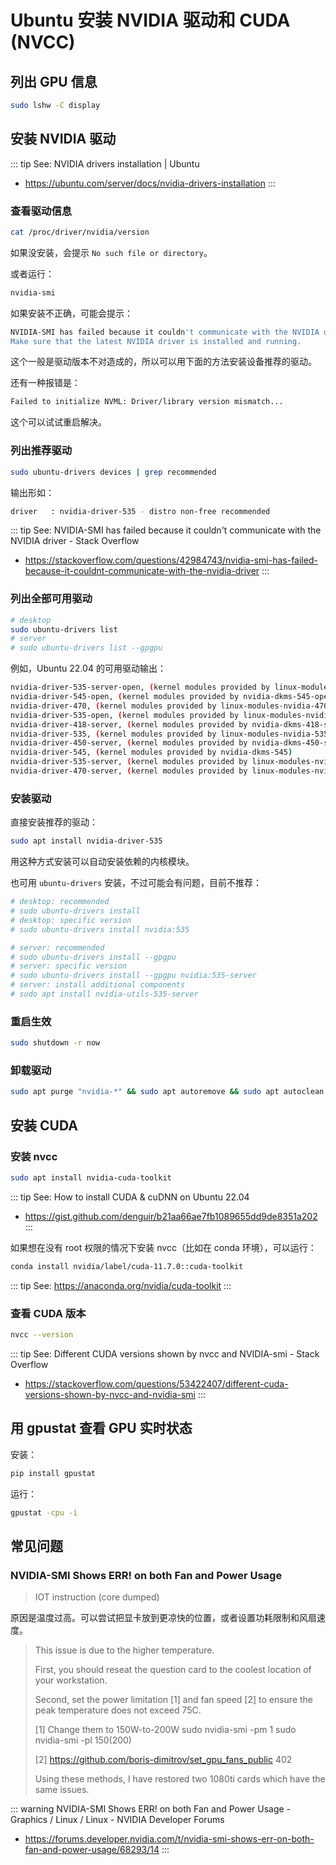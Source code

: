 # Ubuntu 安装 NVIDIA 驱动和 CUDA (NVCC)

## 列出 GPU 信息

```sh
sudo lshw -C display
```

## 安装 NVIDIA 驱动

::: tip See: NVIDIA drivers installation | Ubuntu
- https://ubuntu.com/server/docs/nvidia-drivers-installation
:::

### 查看驱动信息

```sh
cat /proc/driver/nvidia/version
```

如果没安装，会提示 `No such file or directory`。


或者运行：

```sh
nvidia-smi
```

如果安装不正确，可能会提示：

```sh
NVIDIA-SMI has failed because it couldn't communicate with the NVIDIA driver.
Make sure that the latest NVIDIA driver is installed and running.
```

这个一般是驱动版本不对造成的，所以可以用下面的方法安装设备推荐的驱动。

还有一种报错是：

```sh
Failed to initialize NVML: Driver/library version mismatch...
```

这个可以试试重启解决。


### 列出推荐驱动

```sh
sudo ubuntu-drivers devices | grep recommended
```

输出形如：
```sh
driver   : nvidia-driver-535 - distro non-free recommended
```

::: tip See: NVIDIA-SMI has failed because it couldn't communicate with the NVIDIA driver - Stack Overflow
* https://stackoverflow.com/questions/42984743/nvidia-smi-has-failed-because-it-couldnt-communicate-with-the-nvidia-driver
:::

### 列出全部可用驱动

```sh
# desktop
sudo ubuntu-drivers list
# server
# sudo ubuntu-drivers list --gpgpu
```

例如，Ubuntu 22.04 的可用驱动输出：

```sh
nvidia-driver-535-server-open, (kernel modules provided by linux-modules-nvidia-535-server-open-generic-hwe-22.04)
nvidia-driver-545-open, (kernel modules provided by nvidia-dkms-545-open)
nvidia-driver-470, (kernel modules provided by linux-modules-nvidia-470-generic-hwe-22.04)
nvidia-driver-535-open, (kernel modules provided by linux-modules-nvidia-535-open-generic-hwe-22.04)
nvidia-driver-418-server, (kernel modules provided by nvidia-dkms-418-server)
nvidia-driver-535, (kernel modules provided by linux-modules-nvidia-535-generic-hwe-22.04)
nvidia-driver-450-server, (kernel modules provided by nvidia-dkms-450-server)
nvidia-driver-545, (kernel modules provided by nvidia-dkms-545)
nvidia-driver-535-server, (kernel modules provided by linux-modules-nvidia-535-server-generic-hwe-22.04)
nvidia-driver-470-server, (kernel modules provided by linux-modules-nvidia-470-server-generic-hwe-22.04)
```

### 安装驱动

直接安装推荐的驱动：

```sh
sudo apt install nvidia-driver-535
```

用这种方式安装可以自动安装依赖的内核模块。

也可用 `ubuntu-drivers` 安装，不过可能会有问题，目前不推荐：

```sh
# desktop: recommended
# sudo ubuntu-drivers install
# desktop: specific version
# sudo ubuntu-drivers install nvidia:535

# server: recommended
# sudo ubuntu-drivers install --gpgpu
# server: specific version
# sudo ubuntu-drivers install --gpgpu nvidia:535-server
# server: install additional components
# sudo apt install nvidia-utils-535-server
```

### 重启生效

```sh
sudo shutdown -r now
```

### 卸载驱动

```sh
sudo apt purge "nvidia-*" && sudo apt autoremove && sudo apt autoclean
```

## 安装 CUDA

### 安装 nvcc

```sh
sudo apt install nvidia-cuda-toolkit
```

::: tip See: How to install CUDA & cuDNN on Ubuntu 22.04
 - https://gist.github.com/denguir/b21aa66ae7fb1089655dd9de8351a202
:::

如果想在没有 root 权限的情况下安装 nvcc（比如在 conda 环境），可以运行：

```sh
conda install nvidia/label/cuda-11.7.0::cuda-toolkit
```

::: tip See: https://anaconda.org/nvidia/cuda-toolkit
:::

### 查看 CUDA 版本

```sh
nvcc --version
```


::: tip See: Different CUDA versions shown by nvcc and NVIDIA-smi - Stack Overflow
* https://stackoverflow.com/questions/53422407/different-cuda-versions-shown-by-nvcc-and-nvidia-smi
:::

## 用 gpustat 查看 GPU 实时状态

安装：

```sh
pip install gpustat
```

运行：

```sh
gpustat -cpu -i
```

## 常见问题

### NVIDIA-SMI Shows ERR! on both Fan and Power Usage

> IOT instruction (core dumped)

原因是温度过高。可以尝试把显卡放到更凉快的位置，或者设置功耗限制和风扇速度。

> This issue is due to the higher temperature.
> 
> First, you should reseat the question card to the coolest location of your workstation.
> 
> Second, set the power limitation [1] and fan speed [2] to ensure the peak temperature does not exceed 75C.
> 
> [1] Change them to 150W-to-200W
> sudo nvidia-smi -pm 1
> sudo nvidia-smi -pl 150(200)
> 
> [2] https://github.com/boris-dimitrov/set_gpu_fans_public 402
> 
> Using these methods, I have restored two 1080ti cards which have the same issues.

::: warning NVIDIA-SMI Shows ERR! on both Fan and Power Usage - Graphics / Linux / Linux - NVIDIA Developer Forums
* https://forums.developer.nvidia.com/t/nvidia-smi-shows-err-on-both-fan-and-power-usage/68293/14
:::